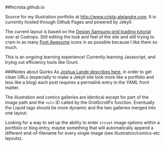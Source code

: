 ##hicrista.github.io

Source for my illustration portfolio at http://www.crista-alejandre.com. 
It is currently hosted through Github Pages and powered by Jekyll. 

The current layout is based on the [Design Samsung grid loading tutorial](http://tympanus.net/codrops/2014/05/15/recreating-the-design-samsung-grid-loading-effect/) over at Codrops. Still editing the look and feel of the site and still trying to cram in as many [Font Awesome](http://fortawesome.github.io/Font-Awesome/) icons in as possible because I like them so much. 

This is an ongoing learning experience! Currently learning Javascript, and trying out efficiency tools like Grunt.

###Notes about Quirks
As [Joshua Lande describes here](http://joshualande.com/short-urls-jekyll/), in order to get clean URLs (especially to make a Jekyll site look more like a portfolio and less like a blog) each post requires a permalink entry in the YAML front matter. 

The illustration and comics galleries are identical except for part of the image path and the `<ul>` ID called by the GridScrollFx function. Eventually the Liquid tags should be more dynamic and the two galleries merged into one layout.

Looking for a way to set up the ability to enter `srcset` image options within a portfolio or blog entry, maybe something that will automatically append a different end-of-filename for every single image (see illustration/comics-etc layouts). 